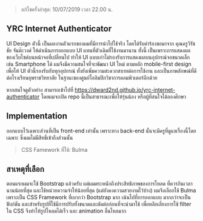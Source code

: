 > แก้ไขครั้งล่าสุด: 10/07/2019 เวลา 22.00 น.

YRC Internet Authenticator
----------
UI Design ตัวนี้ เป็นผลงานตัวแรกของผมที่มีการนำไปใช้จริง โดยได้รับคำร้องขอมาจาก คุณครูวิรัชชัย จันต๊ะวงศ์ ให้ดำเนินการออกแบบ UI แทนที่ตัวเดิมที่ใช้งานมานาน ทั้งนี้ เป็นเพราะการแสดงผลของเว็บไซต์บนหน้าจอที่เปลี่ยนไป ทำให้ UI แบบเก่าไม่รองรับการแสดงผลบนอุปกรณ์จอขนาดเล็ก เช่น Smartphone ได้ ผมจึงมีความสนใจที่จะพัฒนา UI ใหม่ ตามหลัก mobile-first design เพื่อให้ UI ตัวนี้รองรับกับทุกอุปกรณ์ ทั้งยังเพิ่มความสะดวกสบายต่อการใช้งาน และเป็นภาพลักษณ์ที่ดีต่อโรงเรียนยุพราชวิทยาลัย ในฐานะของศูนย์โอลิมปิกวิชาการคอมพิวเตอร์อีกด้วย

หากสนใจดูตัวอย่าง สามารถเข้าไปที่ https://dward2nd.github.io/yrc-internet-authenticator โดยผมจะเปิด repo นี้เป็นสาธารณะเพื่อให้รุ่นน้อง หรือผู้ที่สนใจได้ลองศึกษา

Implementation
---------
ออกแบบไว้เฉพาะส่วนที่เป็น front-end เท่านั้น เพราะทาง back-end นั้นจะมีครูที่ดูแลเรื่องนี้โดยเฉพาะ ซึ่งผมไม่มีสิทธิ์เข้าถึงส่วนนั้น

> CSS Famework ที่ใช้: Bulma

สาเหตุที่เลือก
-------

ตอนแรกผมจะใช้ Bootstrap แล้วครับ แต่ผมตระหนักถึงประสิทธิภาพของการโหลด ที่ควรกินเวลานานน้อยที่สุด และใช้หน่วยความจำให้น้อยที่สุด (แต่ยังคงความสวยงามไว้บ้าง) ผมจึงเลือกใช้ Bulma เพราะเป็น CSS Framework ที่เบากว่า Bootstrap มาก เน้นไปที่การออกแบบ มากกว่าจะเป็นฟังก์ชัน และสำหรับรูปที่ใช้มีการปรับทั้งขนาดและตัดต่อก่อนที่จะนำมาใช้ เพื่อหลีกเลี่ยงการใช้ filter ใน CSS จึงทำให้รูปโหลดได้เร็ว และ animation ลื่นไหลมาก